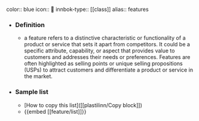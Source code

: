 color:: blue
icon:: 🌟
innbok-type:: [[class]]
alias:: features

- ### Definition 
  - a feature refers to a distinctive characteristic or functionality of a product or service that sets it apart from competitors. It could be a specific attribute, capability, or aspect that provides value to customers and addresses their needs or preferences. Features are often highlighted as selling points or unique selling propositions (USPs) to attract customers and differentiate a product or service in the market.
- ### Sample list
  - [How to copy this list]([[plastilinn/Copy block]])
  - {{embed [[feature/list]]}}



